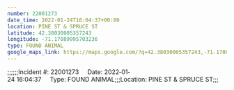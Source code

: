 ```yaml
---
number: 22001273
date_time: 2022-01-24T16:04:37+00:00
location: PINE ST & SPRUCE ST
latitude: 42.38030005357243
longitude: -71.17089995703236
type: FOUND ANIMAL
google_maps_link: https://maps.google.com/?q=42.38030005357243,-71.17089995703236
---
```


;;;;;;Incident #: 22001273     Date: 2022‐01‐24 16:04:37     Type: FOUND ANIMAL;;;Location: PINE ST & SPRUCE ST;;;
